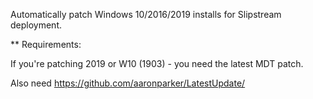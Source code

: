 Automatically patch Windows 10/2016/2019 installs for Slipstream deployment.


** Requirements:

If you're patching 2019 or W10 (1903) - you need the latest MDT patch.

Also need https://github.com/aaronparker/LatestUpdate/

